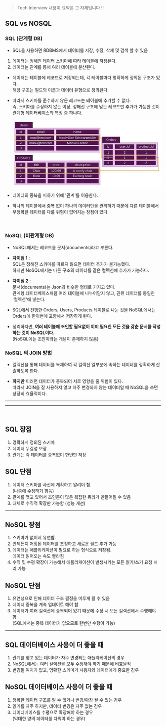 > Tech Interview 내용이 요약본 그 자체입니다 ‼️

## SQL vs NOSQL

### SQL (관계형 DB)

- SQL을 사용하면 RDBMS에서 데이터를 저장, 수정, 삭제 및 검색 할 수 있음

1. 데이터는 정해진 데이터 스키마에 따라 테이블에 저장된다.
2. 데이터는 관계를 통해 여러 테이블에 분산된다.

- 데이터는 테이블에 레코드로 저장되는데, 각 테이블마다 명확하게 정의된 구조가 있다.  
  해당 구조는 필드의 이름과 데이터 유형으로 정의된다.

- 따라서 스키마를 준수하지 않은 레코드는 테이블에 추가할 수 없다.  
  즉, 스키마를 수정하지 않는 이상, 정해진 구조에 맞는 레코드만 추가가 가능한 것이 관계형 데이터베이스의 특징 중 하나다.

  ![Alt text](imgsrc/SQL_1.png)

- 데이터의 중복을 피하기 위해 '관계'를 이용한다.

- 하나의 테이블에서 중복 없이 하나의 데이터만을 관리하기 때문에 다른 테이블에서 부정확한 데이터를 다룰 위험이 없어지는 장점이 있다.

<br>

### NoSQL (비관계형 DB)

- NoSQL에서는 레코드를 문서(documents)라고 부른다.

- **차이점 1** :  
   SQL은 정해진 스키마를 따르지 않으면 데이터 추가가 불가능했다.  
  하지만 NoSQL에서는 다른 구조의 데이터를 같은 컬렉션에 추가가 가능하다.

- **차이점 2** :  
  문서(documents)는 Json과 비슷한 형태로 가지고 있다.  
  관계형 데이터베이스처럼 여러 테이블에 나누어담지 않고, 관련 데이터를 동일한 '컬렉션'에 넣는다.

- SQL에서 진행한 Orders, Users, Products 테이블로 나눈 것을 NoSQL에서는 Orders에 한꺼번에 포함해서 저장하게 된다.

- 정리하자면, **여러 테이블에 조인할 필요없이 이미 필요한 모든 것을 갖춘 문서를 작성하는 것이 NoSQL이다.**  
  (NoSQL에는 조인이라는 개념이 존재하지 않음)

### NoSQL 의 JOIN 방법

- 컬렉션을 통해 데이터를 복제하여 각 컬렉션 일부분에 속하는 데이터를 정확하게 산출하도록 한다.

- **하지만** 이러면 데이터가 중복되어 서로 영향을 줄 위험이 있다.  
  따라서 JOIN을 잘 사용하지 않고 자주 변경되지 않는 데이터일 때 NoSQL을 쓰면 상당히 효율적이다.

<hr>
<hr>
<br>

## SQL 장점

1. 명확하게 정의된 스키마
2. 데이터 무결성 보장
3. 관계는 각 데이터를 중복없이 한번만 저장

## SQL 단점

1. 데이터 스키마를 사전에 계획하고 알려야 함.  
   (나중에 수정하기 힘듬)
2. 관계를 맺고 있어서 조인문이 많은 복잡한 쿼리가 만들어질 수 있음
3. 대체로 수직적 확장만 가능함 (성능 개선)

<hr>

## NoSQL 장점

1. 스키마가 없어서 유연함.
2. 언제든지 저장된 데이터를 조정하고 새로운 필드 추가 가능
3. 데이터는 애플리케이션이 필요로 하는 형식으로 저장됨.  
   데이터 읽어오는 속도 빨라짐
4. 수직 및 수평 확장이 가능해서 애플리케이션이 발생시키는 모든 읽기/쓰기 요청 처리 가능

## NoSQL 단점

1. 유연성으로 인해 데이터 구조 결정을 미루게 될 수 있음
2. 데이터 중복을 계속 업데이트 해야 함
3. 데이터가 여러 컬렉션에 중복되어 있기 때문에 수정 시 모든 컬렉션에서 수행해야 함  
   (SQL에서는 중복 데이터가 없으므로 한번만 수행이 가능)

<hr>

## SQL 데이터베이스 사용이 더 좋을 때

1. 관계를 맺고 있는 데이터가 자주 변경되는 애플리케이션의 경우
2. NoSQL에서는 여러 컬렉션을 모두 수정해야 하기 때문에 비효율적
3. 변경될 여지가 없고, 명확한 스키마가 사용자와 데이터에게 중요한 경우

## NoSQL 데이터베이스 사용이 더 좋을 때

1. 정확한 데이터 구조를 알 수 없거나 변경/확장 될 수 있는 경우
2. 읽기를 자주 하지만, 데이터 변경은 자주 없는 경우
3. 데이터베이스를 수평으로 확장해야 하는 경우  
   (막대한 양의 데이터를 다뤄야 하는 경우)
